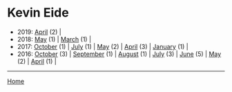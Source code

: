 # Kevin Eide

  * 2019: 
      [April](./kevin-eide-2019-04.md) (2) | 
  * 2018: 
      [May](./kevin-eide-2018-05.md) (1) | 
      [March](./kevin-eide-2018-03.md) (1) | 
  * 2017: 
      [October](./kevin-eide-2017-10.md) (1) | 
      [July](./kevin-eide-2017-07.md) (1) | 
      [May](./kevin-eide-2017-05.md) (2) | 
      [April](./kevin-eide-2017-04.md) (3) | 
      [January](./kevin-eide-2017-01.md) (1) | 
  * 2016: 
      [October](./kevin-eide-2016-10.md) (3) | 
      [September](./kevin-eide-2016-09.md) (1) | 
      [August](./kevin-eide-2016-08.md) (1) | 
      [July](./kevin-eide-2016-07.md) (3) | 
      [June](./kevin-eide-2016-06.md) (5) | 
      [May](./kevin-eide-2016-05.md) (2) | 
      [April](./kevin-eide-2016-04.md) (1) | 

----

[Home](../)
